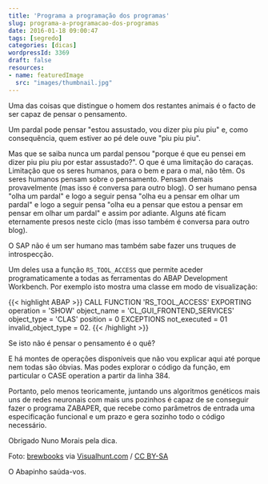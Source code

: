 ```yaml
---
title: 'Programa a programação dos programas'
slug: programa-a-programacao-dos-programas
date: 2016-01-18 09:00:47
tags: [segredo]
categories: [dicas]
wordpressId: 3369
draft: false
resources:
- name: featuredImage
  src: "images/thumbnail.jpg"
---
```

Uma das coisas que distingue o homem dos restantes animais é o facto de ser capaz de pensar o pensamento.

Um pardal pode pensar "estou assustado, vou dizer piu piu piu" e, como consequência, quem estiver ao pé dele ouve "piu piu piu".

<!--more-->

Mas que se saiba nunca um pardal pensou "porque é que eu pensei em dizer piu piu piu por estar assustado?". O que é uma limitação do caraças. Limitação que os seres humanos, para o bem e para o mal, não têm. Os seres humanos pensam sobre o pensamento. Pensam demais provavelmente (mas isso é conversa para outro blog). O ser humano pensa "olha um pardal" e logo a seguir pensa "olha eu a pensar em olhar um pardal" e logo a seguir pensa "olha eu a pensar que estou a pensar em pensar em olhar um pardal" e assim por adiante. Alguns até ficam eternamente presos neste ciclo (mas isso também é conversa para outro blog).

O SAP não é um ser humano mas também sabe fazer uns truques de introspecção.

Um deles usa a função `RS_TOOL_ACCESS` que permite aceder programaticamente a todas as ferramentas do ABAP Development Workbench. Por exemplo isto mostra uma classe em modo de visualização:


{{< highlight ABAP >}}
CALL FUNCTION 'RS_TOOL_ACCESS'
  EXPORTING
    operation           = 'SHOW' 
    object_name         = 'CL_GUI_FRONTEND_SERVICES' 
    object_type         = 'CLAS' 
    position            = 0
  EXCEPTIONS
    not_executed        = 01
    invalid_object_type = 02.
{{< /highlight >}}

Se isto não é pensar o pensamento é o quê?

E há montes de operações disponíveis que não vou explicar aqui até porque nem todas são óbvias. Mas podes explorar o código da função, em particular o CASE operation a partir da linha 384.

Portanto, pelo menos teoricamente, juntando uns algoritmos genéticos mais uns de redes neuronais com mais uns pozinhos é capaz de se conseguir fazer o programa ZABAPER, que recebe como parâmetros de entrada uma especificação funcional e um prazo e gera sozinho todo o código necessário.

Obrigado Nuno Morais pela dica.

Foto: [brewbooks][1] via [Visualhunt.com][2] / [CC BY-SA][3]

O Abapinho saúda-vos.

   [1]: https://www.flickr.com/photos/brewbooks/7780990192/
   [2]: http://visualhunt.com/
   [3]: http://creativecommons.org/licenses/by-sa/2.0/
